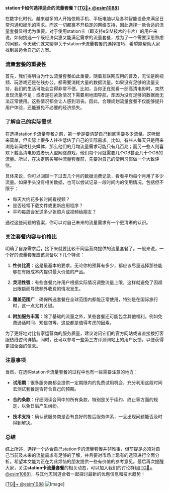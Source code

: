 **station卡如何选择适合的流量套餐？[[TG💪+ @esim1088](https://t.me/s/esim1088)]**

在数字化时代，越来越多的人开始依赖手机、平板电脑以及各种智能设备来满足日常沟通和娱乐的需求。而这一切都离不开稳定的网络支持，因此选择一款合适的流量套餐显得尤为重要。对于使用station卡（即支持eSIM技术的卡片）的用户来说，如何挑选一个既经济实惠又能满足需求的流量套餐，成为了一个需要深思熟虑的问题。今天我们就来聊聊关于station卡流量套餐的选择技巧，希望能帮助大家找到最适合自己的方案。

### 流量套餐的重要性

首先，我们得明白为什么流量套餐如此重要。随着互联网应用的普及，无论是刷视频、玩游戏还是在线办公，都需要消耗大量的数据流量。如果没有足够的流量支持，我们的生活可能会变得非常不便。比如，当你正在观看一部高清电影时，突然发现流量不足；或者是在紧急情况下需要用地图导航，却因为没有足够的数据而无法正常使用。这些情况都会让人感到沮丧。因此，合理规划流量套餐不仅能够提升用户体验，还能避免不必要的经济损失。

### 了解自己的实际需求

在选择station卡流量套餐之前，第一步是要清楚自己到底需要多少流量。这听起来简单，但实际上很多人往往低估了自己的实际需求。比如，有些人每天只是用来浏览新闻或社交媒体，那么他们的月均流量需求可能只有几百兆；而另一些人则喜欢下载高清电影或者玩大型网络游戏，他们每个月就需要几个GB甚至几十个GB的流量。所以，在决定购买哪种流量套餐前，先要对自己的使用习惯做一个大致评估。

具体来说，你可以回顾一下过去几个月的数据消费记录，看看平均每个月用了多少流量。如果手头没有相关数据，也可以尝试记录一段时间内的使用情况，包括但不限于：

- 每天大约花多长时间看视频？
- 是否经常下载文件或更新应用程序？
- 平均每周会发送多少张照片或视频给朋友？

通过这些问题的答案，你可以对自己未来的流量需求有一个更清晰的认识。

### 关注套餐内容与价格比

明确了自身需求后，接下来就要比较不同运营商提供的流量套餐了。一般来说，一个好的流量套餐应该具备以下几个特点：

1. **性价比高**：这是最基本的要求。无论你的预算有多少，都应该尽量选择那些能够在有限成本内提供最大价值的产品。
   
2. **灵活性强**：有些套餐允许用户根据实际情况调整流量上限，这样就避免了因超出限额而导致额外收费的情况发生。
   
3. **覆盖范围广**：确保所选套餐在全球范围内都能正常使用，特别是在国际旅行时，这一点尤其关键。

4. **附加服务丰富**：除了基础的流量之外，某些套餐还可能包含其他福利，例如免费通话时间、短信包等，这些都是值得考虑的因素。

为了更好地对比各家运营商的服务质量，建议访问它们的官方网站或者直接拨打客服热线咨询详情。同时，还可以参考一些第三方评测网站上的用户反馈，以便获得更加全面的信息。

### 注意事项

当然，在选购station卡流量套餐的过程中也有一些需要注意的地方：

- **试用期**：很多服务商都会提供一定期限内的免费试用机会，充分利用这段时间去测试套餐是否符合自己的预期。
  
- **合约条款**：仔细阅读合同中的所有条款，特别是关于续约、终止等方面的规定，以免日后产生纠纷。
  
- **技术支持**：确认该服务商是否有良好的售后服务体系，一旦出现问题能否及时得到解决。

### 总结

综上所述，选择一个适合自己station卡的流量套餐并非难事，但前提是必须对自己当前及未来的流量需求有足够的了解，并且要对市场上现有的选项进行全面分析。希望本文能为正在为此烦恼的朋友提供一些有价值的参考意见。最后再次提醒大家，关注**station卡流量套餐**的相关动态，可以加入我们的讨论群组[[TG💪+ @esim1088](https://t.me/s/esim1088)]，与其他志同道合者一起探讨最新的优惠信息和技术趋势！

[[TG💪+ @esim1088](https://t.me/s/esim1088) ![Image](https://i.postimg.cc/4NQfJmqS/Snipaste-2025-05-13-00-14-12.png)]